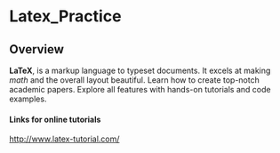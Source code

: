 # Latex_Practice

## Overview

**LaTeX**, is a markup language to typeset documents. It excels at making *math* and the overall layout beautiful. Learn how to create top-notch academic papers. Explore all features with hands-on tutorials and code examples.


#### Links for online tutorials
<http://www.latex-tutorial.com/>